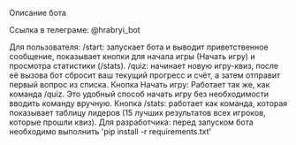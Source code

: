 Описание бота

Ссылка в телеграме: @hrabryi_bot

Для пользователя:
	/start: запускает бота и выводит приветственное сообщение, показывает кнопки для начала игры (Начать игру) и просмотра статистики (/stats).
	/quiz: начинает новую игру-квиз, после её вызова бот сбросит ваш текущий прогресс и счёт, а затем отправит первый вопрос из списка.
	Кнопка Начать игру: Работает так же, как команда /quiz. Это удобный способ начать игру без необходимости вводить команду вручную.
	Кнопка /stats: работает как команда, которая показывает таблицу лидеров (15 лучших результатов всех игроков, которые прошли квиз).
Для разработчика:
	перед запуском бота необходимо выполнить 'pip install -r requirements.txt'